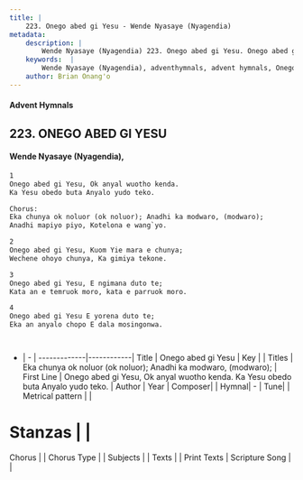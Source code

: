 ```yaml
---
title: |
    223. Onego abed gi Yesu - Wende Nyasaye (Nyagendia)
metadata:
    description: |
        Wende Nyasaye (Nyagendia) 223. Onego abed gi Yesu. Onego abed gi Yesu, Ok anyal wuotho kenda. Ka Yesu obedo buta Anyalo yudo teko.  Chorus: Eka chunya ok noluor (ok noluor); Anadhi ka modwaro, (modwaro); Anadhi mapiyo piyo, Kotelona e wang`yo.  
    keywords:  |
        Wende Nyasaye (Nyagendia), adventhymnals, advent hymnals, Onego abed gi Yesu, Onego abed gi Yesu, Ok anyal wuotho kenda. Ka Yesu obedo buta Anyalo yudo teko.. Eka chunya ok noluor (ok noluor); Anadhi ka modwaro, (modwaro);
    author: Brian Onang'o
---
```


#### Advent Hymnals
## 223. ONEGO ABED GI YESU
####  Wende Nyasaye (Nyagendia),

```txt
1
Onego abed gi Yesu, Ok anyal wuotho kenda.
Ka Yesu obedo buta Anyalo yudo teko.

Chorus:
Eka chunya ok noluor (ok noluor); Anadhi ka modwaro, (modwaro);
Anadhi mapiyo piyo, Kotelona e wang`yo.

2
Onego abed gi Yesu, Kuom Yie mara e chunya;
Wechene ohoyo chunya, Ka gimiya tekone.

3
Onego abed gi Yesu, E ngimana duto te;
Kata an e temruok moro, kata e parruok moro.

4
Onego abed gi Yesu E yorena duto te;
Eka an anyalo chopo E dala mosingonwa.




```

- |   -  |
-------------|------------|
Title | Onego abed gi Yesu |
Key |  |
Titles | Eka chunya ok noluor (ok noluor); Anadhi ka modwaro, (modwaro); |
First Line | Onego abed gi Yesu, Ok anyal wuotho kenda. Ka Yesu obedo buta Anyalo yudo teko. |
Author | 
Year | 
Composer| |
Hymnal|  - |
Tune|  |
Metrical pattern | |
# Stanzas |  |
Chorus |  |
Chorus Type |  |
Subjects | |
Texts |  |
Print Texts | 
Scripture Song |  |
    
